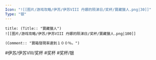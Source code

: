 ```yaml
---
Icon: "![[图片/游戏攻略/伊苏/伊苏VIII 丹娜的陨涕日/奖杯/寶藏獵人.png|30]]"
Type: "银"
---
```

```ad-common-silver-trophy
title: (Title:: "寶藏獵人")
![[图片/游戏攻略/伊苏/伊苏VIII 丹娜的陨涕日/奖杯/寶藏獵人.png|100]]

(Comment:: "寶箱發現率達到１００％。")
```

#伊苏/伊苏VIII/奖杯 #奖杯 #奖杯/银
